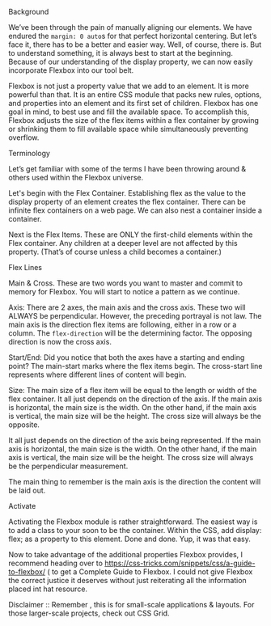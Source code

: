 Background

We’ve been through the pain of manually aligning our elements. We have endured the `margin: 0 auto`s for that perfect horizontal centering. But let’s face it, there has to be a better and easier way. Well, of course, there is. But to understand something, it is always best to start at the beginning. Because of our understanding of the display property, we can now easily incorporate Flexbox into our tool belt. 

Flexbox is not just a property value that we add to an element. It is more powerful than that. It is an entire CSS module that packs new rules, options, and properties into an element and its first set of children. Flexbox has one goal in mind, to best use and fill the available space. To accomplish this, Flexbox adjusts the size of the flex items within a flex container by growing or shrinking them to fill available space while simultaneously preventing overflow.

Terminology

Let’s get familiar with some of the terms I have been throwing around & others used within the Flexbox universe.

Let's begin with the Flex Container. Establishing flex as the value to the display property of an element creates the flex container. There can be infinite flex containers on a web page. We can also nest a container inside a container. 

Next is the Flex Items. These are ONLY the first-child elements within the Flex container. Any children at a deeper level are not affected by this property. (That’s of course unless a child becomes a container.)

Flex Lines

Main & Cross. These are two words you want to master and commit to memory for Flexbox. You will start to notice a pattern as we continue. 

Axis: There are 2 axes, the main axis and the cross axis. These two will ALWAYS be perpendicular. However, the preceding portrayal is not law. The main axis is the direction flex items are following, either in a row or a column. The `flex-direction` will be the determining factor.  The opposing direction is now the cross axis.

Start/End: Did you notice that both the axes have a starting and ending point? The main-start marks where the flex items begin. The cross-start line represents where different lines of content will begin. 

Size: The main size of a flex item will be equal to the length or width of the flex container. It all just depends on the direction of the axis. If the main axis is horizontal, the main size is the width. On the other hand, if the main axis is vertical, the main size will be the height. The cross size will always be the opposite. 

It all just depends on the direction of the axis being represented. If the main axis is horizontal, the main size is the width. On the other hand, if the main axis is vertical, the main size will be the height. The cross size will always be the perpendicular measurement.

The main thing to remember is the main axis is the direction the content will be laid out.

Activate

Activating the Flexbox module is rather straightforward. The easiest way is to add a class to your soon to be the container. Within the CSS, add display: flex; as a property to this element. Done and done. Yup, it was that easy.

Now to take advantage of the additional properties Flexbox provides, I recommend heading over to https://css-tricks.com/snippets/css/a-guide-to-flexbox/ ( to get a Complete Guide to Flexbox. I could not give Flexbox the correct justice it deserves without just reiterating all the information placed int hat resource.

Disclaimer :: Remember , this is for small-scale applications & layouts. For those larger-scale projects, check out CSS Grid. 